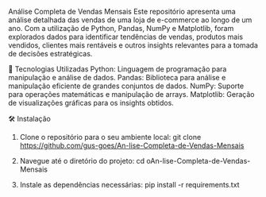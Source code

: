 Análise Completa de Vendas Mensais
Este repositório apresenta uma análise detalhada das vendas de uma loja de e-commerce ao longo de um ano. Com a utilização de Python, Pandas, NumPy e Matplotlib, foram explorados dados para identificar tendências de vendas, produtos mais vendidos, clientes mais rentáveis e outros insights relevantes para a tomada de decisões estratégicas.

🚀 Tecnologias Utilizadas
Python: Linguagem de programação para manipulação e análise de dados.
Pandas: Biblioteca para análise e manipulação eficiente de grandes conjuntos de dados.
NumPy: Suporte para operações matemáticas e manipulação de arrays.
Matplotlib: Geração de visualizações gráficas para os insights obtidos.

🛠️ Instalação

1. Clone o repositório para o seu ambiente local:
   git clone https://github.com/gus-goes/An-lise-Completa-de-Vendas-Mensais

2. Navegue até o diretório do projeto:
   cd oAn-lise-Completa-de-Vendas-Mensais
   
4. Instale as dependências necessárias:
    pip install -r requirements.txt

